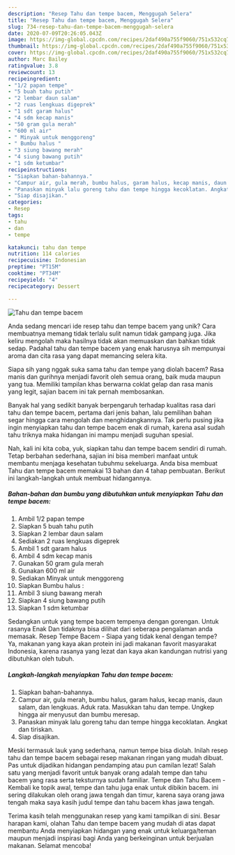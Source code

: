 ```yaml
---
description: "Resep Tahu dan tempe bacem, Menggugah Selera"
title: "Resep Tahu dan tempe bacem, Menggugah Selera"
slug: 734-resep-tahu-dan-tempe-bacem-menggugah-selera
date: 2020-07-09T20:26:05.043Z
image: https://img-global.cpcdn.com/recipes/2daf490a755f9060/751x532cq70/tahu-dan-tempe-bacem-foto-resep-utama.jpg
thumbnail: https://img-global.cpcdn.com/recipes/2daf490a755f9060/751x532cq70/tahu-dan-tempe-bacem-foto-resep-utama.jpg
cover: https://img-global.cpcdn.com/recipes/2daf490a755f9060/751x532cq70/tahu-dan-tempe-bacem-foto-resep-utama.jpg
author: Marc Bailey
ratingvalue: 3.8
reviewcount: 13
recipeingredient:
- "1/2 papan tempe"
- "5 buah tahu putih"
- "2 lembar daun salam"
- "2 ruas lengkuas digeprek"
- "1 sdt garam halus"
- "4 sdm kecap manis"
- "50 gram gula merah"
- "600 ml air"
- " Minyak untuk menggoreng"
- " Bumbu halus "
- "3 siung bawang merah"
- "4 siung bawang putih"
- "1 sdm ketumbar"
recipeinstructions:
- "Siapkan bahan-bahannya."
- "Campur air, gula merah, bumbu halus, garam halus, kecap manis, daun salam, dan lengkuas. Aduk rata. Masukkan tahu dan tempe. Ungkep hingga air menyusut dan bumbu meresap."
- "Panaskan minyak lalu goreng tahu dan tempe hingga kecoklatan. Angkat dan tiriskan."
- "Siap disajikan."
categories:
- Resep
tags:
- tahu
- dan
- tempe

katakunci: tahu dan tempe 
nutrition: 114 calories
recipecuisine: Indonesian
preptime: "PT15M"
cooktime: "PT34M"
recipeyield: "4"
recipecategory: Dessert

---
```



![Tahu dan tempe bacem](https://img-global.cpcdn.com/recipes/2daf490a755f9060/751x532cq70/tahu-dan-tempe-bacem-foto-resep-utama.jpg)

Anda sedang mencari ide resep tahu dan tempe bacem yang unik? Cara membuatnya memang tidak terlalu sulit namun tidak gampang juga. Jika keliru mengolah maka hasilnya tidak akan memuaskan dan bahkan tidak sedap. Padahal tahu dan tempe bacem yang enak harusnya sih mempunyai aroma dan cita rasa yang dapat memancing selera kita.

Siapa sih yang nggak suka sama tahu dan tempe yang diolah bacem? Rasa manis dan gurihnya menjadi favorit oleh semua orang, baik muda maupun yang tua. Memiliki tampilan khas berwarna coklat gelap dan rasa manis yang legit, sajian bacem ini tak pernah membosankan.

Banyak hal yang sedikit banyak berpengaruh terhadap kualitas rasa dari tahu dan tempe bacem, pertama dari jenis bahan, lalu pemilihan bahan segar hingga cara mengolah dan menghidangkannya. Tak perlu pusing jika ingin menyiapkan tahu dan tempe bacem enak di rumah, karena asal sudah tahu triknya maka hidangan ini mampu menjadi suguhan spesial.


Nah, kali ini kita coba, yuk, siapkan tahu dan tempe bacem sendiri di rumah. Tetap berbahan sederhana, sajian ini bisa memberi manfaat untuk membantu menjaga kesehatan tubuhmu sekeluarga. Anda bisa membuat Tahu dan tempe bacem memakai 13 bahan dan 4 tahap pembuatan. Berikut ini langkah-langkah untuk membuat hidangannya.

<!--inarticleads1-->

##### Bahan-bahan dan bumbu yang dibutuhkan untuk menyiapkan Tahu dan tempe bacem:

1. Ambil 1/2 papan tempe
1. Siapkan 5 buah tahu putih
1. Siapkan 2 lembar daun salam
1. Sediakan 2 ruas lengkuas digeprek
1. Ambil 1 sdt garam halus
1. Ambil 4 sdm kecap manis
1. Gunakan 50 gram gula merah
1. Gunakan 600 ml air
1. Sediakan  Minyak untuk menggoreng
1. Siapkan  Bumbu halus :
1. Ambil 3 siung bawang merah
1. Siapkan 4 siung bawang putih
1. Siapkan 1 sdm ketumbar


Sedangkan untuk yang tempe bacem tempenya dengan gorengan. Untuk rasanya Enak Dan tidaknya bisa dilihat dari seberapa pengalaman anda memasak. Resep Tempe Bacem - Siapa yang tidak kenal dengan tempe? Ya, makanan yang kaya akan protein ini jadi makanan favorit masyarakat Indonesia, karena rasanya yang lezat dan kaya akan kandungan nutrisi yang dibutuhkan oleh tubuh. 

<!--inarticleads2-->

##### Langkah-langkah menyiapkan Tahu dan tempe bacem:

1. Siapkan bahan-bahannya.
1. Campur air, gula merah, bumbu halus, garam halus, kecap manis, daun salam, dan lengkuas. Aduk rata. Masukkan tahu dan tempe. Ungkep hingga air menyusut dan bumbu meresap.
1. Panaskan minyak lalu goreng tahu dan tempe hingga kecoklatan. Angkat dan tiriskan.
1. Siap disajikan.


Meski termasuk lauk yang sederhana, namun tempe bisa diolah. Inilah resep tahu dan tempe bacem sebagai resep makanan ringan yang mudah dibuat. Pas untuk dijadikan hidangan pendamping atau pun camilan lezat! Salah satu yang menjadi favorit untuk banyak orang adalah tempe dan tahu bacem yang rasa serta teksturnya sudah familiar. Tempe dan Tahu Bacem - Kembali ke topik awal, tempe dan tahu juga enak untuk dibikin bacem. ini sering dilakukan oleh orang jawa tengah dan timur, karena saya orang jawa tengah maka saya kasih judul tempe dan tahu bacem khas jawa tengah. 

Terima kasih telah menggunakan resep yang kami tampilkan di sini. Besar harapan kami, olahan Tahu dan tempe bacem yang mudah di atas dapat membantu Anda menyiapkan hidangan yang enak untuk keluarga/teman maupun menjadi inspirasi bagi Anda yang berkeinginan untuk berjualan makanan. Selamat mencoba!
